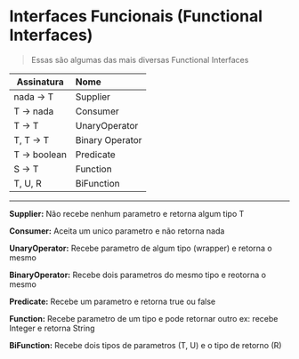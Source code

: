# Interfaces Funcionais (Functional Interfaces)

> Essas são algumas das mais diversas Functional Interfaces

| Assinatura | Nome       |
| ---------- |:-----------|
| nada -> T | Supplier   | 
| T -> nada | Consumer   |
|T -> T | UnaryOperator |
|T, T -> T| Binary Operator |
| T -> boolean | Predicate  |
| S -> T | Function   |
| T, U, R | BiFunction |

****

**Supplier:** Não recebe nenhum parametro e retorna algum tipo T

**Consumer:** Aceita um unico parametro e não retorna nada

**UnaryOperator:** Recebe parametro de algum tipo (wrapper) e retorna o mesmo

**BinaryOperator:** Recebe dois parametros do mesmo tipo e reotorna o mesmo

**Predicate:** Recebe um parametro e retorna true ou false

**Function:** Recebe parametro de um tipo e pode retornar outro ex: recebe Integer e retorna String

**BiFunction:** Recebe dois tipos de parametros (T, U) e o tipo de retorno (R)